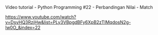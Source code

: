 Video tutorial - Python Programming #22 - Perbandingan Nilai - Match

https://www.youtube.com/watch?v=DsyHQ3RzjHw&list=PLy3VBpgdBFy6XpB2zTIMqdosN2g-lw0O_&index=22
